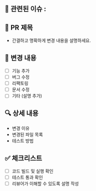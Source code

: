 ## 🔗 관련된 이슈 : 

## 📌 PR 제목
- 간결하고 명확하게 변경 내용을 설명하세요.

## 📝 변경 내용
- [ ] 기능 추가
- [ ] 버그 수정
- [ ] 리팩토링
- [ ] 문서 수정
- [ ] 기타 (설명 추가)

## 🔍 상세 내용
- 변경 이유
- 변경된 파일 목록
- 테스트 방법

## ✅ 체크리스트
- [ ] 코드 빌드 및 실행 확인
- [ ] 테스트 통과 확인
- [ ] 리뷰어가 이해할 수 있도록 설명 작성
